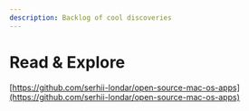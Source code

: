 ```yaml
---
description: Backlog of cool discoveries
---
```


# Read & Explore

[https://github.com/serhii-londar/open-source-mac-os-apps](https://github.com/serhii-londar/open-source-mac-os-apps)

